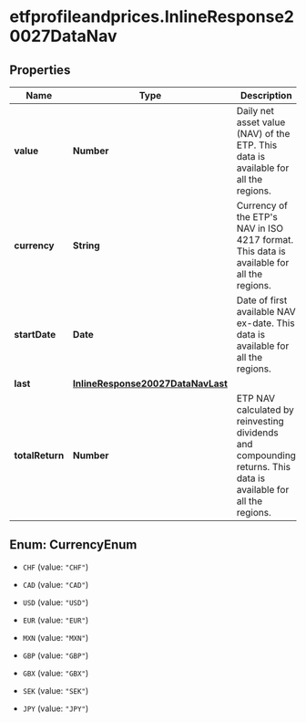 # etfprofileandprices.InlineResponse20027DataNav

## Properties

Name | Type | Description | Notes
------------ | ------------- | ------------- | -------------
**value** | **Number** | Daily net asset value (NAV) of the ETP. This data is available for all the regions. | [optional] 
**currency** | **String** | Currency of the ETP&#39;s NAV in ISO 4217 format. This data is available for all the regions. | [optional] 
**startDate** | **Date** | Date of first available NAV ex-date. This data is available for all the regions. | [optional] 
**last** | [**InlineResponse20027DataNavLast**](InlineResponse20027DataNavLast.md) |  | [optional] 
**totalReturn** | **Number** | ETP NAV calculated by reinvesting dividends and compounding returns. This data is available for all the regions. | [optional] 



## Enum: CurrencyEnum


* `CHF` (value: `"CHF"`)

* `CAD` (value: `"CAD"`)

* `USD` (value: `"USD"`)

* `EUR` (value: `"EUR"`)

* `MXN` (value: `"MXN"`)

* `GBP` (value: `"GBP"`)

* `GBX` (value: `"GBX"`)

* `SEK` (value: `"SEK"`)

* `JPY` (value: `"JPY"`)




